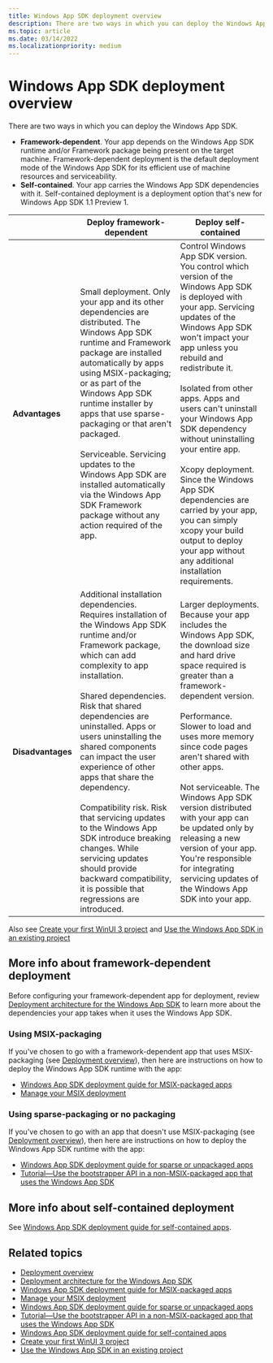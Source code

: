 ```yaml
---
title: Windows App SDK deployment overview
description: There are two ways in which you can deploy the Windows App SDK&mdash;framework-dependent or self-contained.
ms.topic: article
ms.date: 03/14/2022
ms.localizationpriority: medium
---
```


# Windows App SDK deployment overview

There are two ways in which you can deploy the Windows App SDK.

* **Framework-dependent**. Your app depends on the Windows App SDK runtime and/or Framework package being present on the target machine. Framework-dependent deployment is the default deployment mode of the Windows App SDK for its efficient use of machine resources and serviceability.
* **Self-contained**. Your app carries the Windows App SDK dependencies with it. Self-contained deployment is a deployment option that's new for Windows App SDK 1.1 Preview 1.

| | Deploy framework-dependent | Deploy self-contained |
| - | - | - |
| **Advantages** | Small deployment. Only your app and its other dependencies are distributed. The Windows App SDK runtime and Framework package are installed automatically by apps using MSIX-packaging; or as part of the Windows App SDK runtime installer by apps that use sparse-packaging or that aren't packaged.<br/><br/>Serviceable. Servicing updates to the Windows App SDK are installed automatically via the Windows App SDK Framework package without any action required of the app. | Control Windows App SDK version. You control which version of the Windows App SDK is deployed with your app. Servicing updates of the Windows App SDK won't impact your app unless you rebuild and redistribute it.<br/><br/>Isolated from other apps. Apps and users can't uninstall your Windows App SDK dependency without uninstalling your entire app.<br/><br/>Xcopy deployment. Since the Windows App SDK dependencies are carried by your app, you can simply xcopy your build output to deploy your app without any additional installation requirements. |
| **Disadvantages** | Additional installation dependencies. Requires installation of the Windows App SDK runtime and/or Framework package, which can add complexity to app installation.<br/><br/>Shared dependencies. Risk that shared dependencies are uninstalled. Apps or users uninstalling the shared components can impact the user experience of other apps that share the dependency.<br/><br/>Compatibility risk. Risk that servicing updates to the Windows App SDK introduce breaking changes. While servicing updates should provide backward compatibility, it is possible that regressions are introduced. | Larger deployments. Because your app includes the Windows App SDK, the download size and hard drive space required is greater than a framework-dependent version.<br/><br/>Performance. Slower to load and uses more memory since code pages aren't shared with other apps.<br/><br/>Not serviceable. The Windows App SDK version distributed with your app can be updated only by releasing a new version of your app. You're responsible for integrating servicing updates of the Windows App SDK into your app. |

Also see [Create your first WinUI 3 project](/windows/apps/winui/winui3/create-your-first-winui3-app) and [Use the Windows App SDK in an existing project](/windows/apps/windows-app-sdk/use-windows-app-sdk-in-existing-project)

## More info about framework-dependent deployment

Before configuring your framework-dependent app for deployment, review [Deployment architecture for the Windows App SDK](/windows/apps/windows-app-sdk/deployment-architecture) to learn more about the dependencies your app takes when it uses the Windows App SDK.

### Using MSIX-packaging

If you've chosen to go with a framework-dependent app that uses MSIX-packaging (see [Deployment overview](/windows/apps/package-and-deploy/)), then here are instructions on how to deploy the Windows App SDK runtime with the app:

* [Windows App SDK deployment guide for MSIX-packaged apps](/windows/apps/windows-app-sdk/deploy-packaged-apps)
* [Manage your MSIX deployment](/windows/msix/desktop/managing-your-msix-deployment-overview)

### Using sparse-packaging or no packaging

If you've chosen to go with an app that doesn't use MSIX-packaging (see [Deployment overview](/windows/apps/package-and-deploy/)), then here are instructions on how to deploy the Windows App SDK runtime with the app:

* [Windows App SDK deployment guide for sparse or unpackaged apps](/windows/apps/windows-app-sdk/deploy-unpackaged-apps)
* [Tutorial&mdash;Use the bootstrapper API in a non-MSIX-packaged app that uses the Windows App SDK](/windows/apps/windows-app-sdk/tutorial-unpackaged-deployment)

## More info about self-contained deployment

See [Windows App SDK deployment guide for self-contained apps](./self-contained-deploy/deploy-self-contained-apps.md).

## Related topics

* [Deployment overview](/windows/apps/package-and-deploy/)
* [Deployment architecture for the Windows App SDK](/windows/apps/windows-app-sdk/deployment-architecture)
* [Windows App SDK deployment guide for MSIX-packaged apps](/windows/apps/windows-app-sdk/deploy-packaged-apps)
* [Manage your MSIX deployment](/windows/msix/desktop/managing-your-msix-deployment-overview)
* [Windows App SDK deployment guide for sparse or unpackaged apps](/windows/apps/windows-app-sdk/deploy-unpackaged-apps)
* [Tutorial&mdash;Use the bootstrapper API in a non-MSIX-packaged app that uses the Windows App SDK](/windows/apps/windows-app-sdk/tutorial-unpackaged-deployment)
* [Windows App SDK deployment guide for self-contained apps](./self-contained-deploy/deploy-self-contained-apps.md)
* [Create your first WinUI 3 project](/windows/apps/winui/winui3/create-your-first-winui3-app)
* [Use the Windows App SDK in an existing project](/windows/apps/windows-app-sdk/use-windows-app-sdk-in-existing-project)
